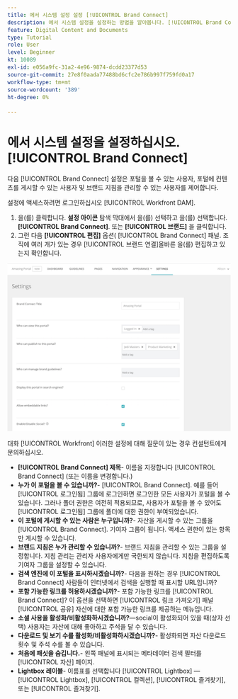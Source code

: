 ```yaml
---
title: 에서 시스템 설정 설정 [!UICONTROL Brand Connect]
description: 에서 시스템 설정을 설정하는 방법을 알아봅니다. [!UICONTROL Brand Connect] 의 [!UICONTROL Workfront DAM].
feature: Digital Content and Documents
type: Tutorial
role: User
level: Beginner
kt: 10089
exl-id: e056a9fc-31a2-4e96-9874-dcdd23377d53
source-git-commit: 27e8f0aada77488bd6cfc2e786b997f759fd0a17
workflow-type: tm+mt
source-wordcount: '389'
ht-degree: 0%

---
```


# 에서 시스템 설정을 설정하십시오. [!UICONTROL Brand Connect]

다음 [!UICONTROL Brand Connect] 설정은 포털을 볼 수 있는 사용자, 포털에 컨텐츠를 게시할 수 있는 사용자 및 브랜드 지침을 관리할 수 있는 사용자를 제어합니다.

설정에 액세스하려면 로그인하십시오 [!UICONTROL Workfront DAM].

1. 을(를) 클릭합니다. **설정 아이콘** 탐색 막대에서 을(를) 선택하고 을(를) 선택합니다. **[!UICONTROL Brand Connect]**. 또는 **[!UICONTROL 브랜드]** 을 클릭합니다.
1. 그런 다음 **[!UICONTROL 편집]** 옵션( [!UICONTROL Brand Connect] 패널. 조직에 여러 개가 있는 경우 [!UICONTROL 브랜드 연결]올바른 을(를) 편집하고 있는지 확인합니다.

![Brand Connect 설정 패널의 스크린샷](assets/01-brand-portal-settings.png)

대화 [!UICONTROL Workfront] 이러한 설정에 대해 질문이 있는 경우 컨설턴트에게 문의하십시오.

* **[!UICONTROL Brand Connect] 제목**- 이름을 지정합니다 [!UICONTROL Brand Connect] (또는 이름을 변경합니다.)
* **누가 이 포털을 볼 수 있습니까?**- [!UICONTROL Brand Connect]. 예를 들어 [!UICONTROL 로그인됨] 그룹에 로그인하면 로그인한 모든 사용자가 포털을 볼 수 있습니다. 그러나 폴더 권한은 여전히 적용되므로, 사용자가 포털을 볼 수 있어도 [!UICONTROL 로그인됨] 그룹에 폴더에 대한 권한이 부여되었습니다.
* **이 포털에 게시할 수 있는 사람은 누구입니까?**- 자산을 게시할 수 있는 그룹을 [!UICONTROL Brand Connect]. 기여자 그룹이 됩니다. 액세스 권한이 있는 항목만 게시할 수 있습니다.
* **브랜드 지침은 누가 관리할 수 있습니까?**- 브랜드 지침을 관리할 수 있는 그룹을 설정합니다. 지침 관리는 관리자 사용자에게만 국한되지 않습니다. 지침을 편집하도록 기여자 그룹을 설정할 수 있습니다.
* **검색 엔진에 이 포털을 표시하시겠습니까?**- 다음을 원하는 경우 [!UICONTROL Brand Connect] 사람들이 인터넷에서 검색을 실행할 때 표시할 URL입니까?
* **포함 가능한 링크를 허용하시겠습니까?**- 포함 가능한 링크를 [!UICONTROL Brand Connect]? 이 옵션을 선택하면 [!UICONTROL 링크 가져오기] 패널 [!UICONTROL 공유] 자산에 대한 포함 가능한 링크를 제공하는 메뉴입니다.
* **소셜 사용을 활성화/비활성화하시겠습니까?**—social이 활성화되어 있을 때(상자 선택) 사용자는 자산에 대해 좋아하고 주석을 달 수 있습니다.
* **다운로드 및 보기 수를 활성화/비활성화하시겠습니까?**- 활성화되면 자산 다운로드 횟수 및 주석 수를 볼 수 있습니다.
* **처음에 패싯을 숨깁니다.**- 왼쪽 패널에 표시되는 메타데이터 검색 필터를 [!UICONTROL 자산] 페이지.
* **Lightbox 레이블**- 이름표를 선택합니다 [!UICONTROL Lightbox] — [!UICONTROL Lightbox], [!UICONTROL 컬렉션], [!UICONTROL 즐겨찾기], 또는 [!UICONTROL 즐겨찾기].
